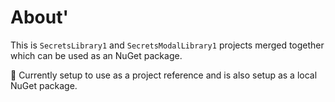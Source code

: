 # About'
This is `SecretsLibrary1` and `SecretsModalLibrary1` projects merged together which can be used as an NuGet package.

:small_orange_diamond:  Currently setup to use as a project reference and is also setup as a local NuGet package.